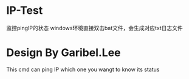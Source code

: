 # IP-Test
监控pingIP的状态
windows环境直接双击bat文件，会生成对应txt日志文件

# Design By Garibel.Lee
This cmd can ping IP which one you wangt to know its status 
